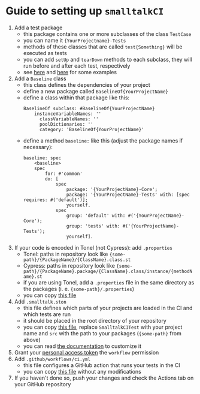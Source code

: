 # Guide to setting up `smalltalkCI`

1. Add a test package
   * this package contains one or more subclasses of the class `TestCase`
   * you can name it `{YourProjectname}-Tests`
   * methods of these classes that are called `test{Something}` will be executed as tests
   * you can add `setUp` and `tearDown` methods to each subclass, they will run before and after each test, respectively
   * see [here](src/SmalltalkCITest-Tests/SomeClassTest.class.st) and [here](https://github.com/hpi-swa-teaching/SWT-Demo/tree/1d6d942c8a34d120f7fb18b76549634bfa09980c/packages/Counter-Tests.package/CounterTests.class/instance) for some examples
2. Add a `Baseline` class
   * this class defines the dependencies of your project
   * define a new package called `BaselineOf{YourProjectName}`
   * define a class within that package like this:
     ```smalltalk
     BaselineOf subclass: #BaselineOf{YourProjectName}
         instanceVariableNames: ''
    	   classVariableNames: ''
    	   poolDictionaries: ''
    	   category: 'BaselineOf{YourProjectName}'
     ```
   * define a method `baseline:` like this (adjust the package names if necessary):
     ```smalltalk
     baseline: spec
         <baseline>
         spec
             for: #'common'
             do: [
                 spec
                     package: '{YourProjectName}-Core';
                     package: '{YourProjectName}-Tests' with: [spec requires: #('default')];
                     yourself.
                 spec
                     group: 'default' with: #('{YourProjectName}-Core');
                     group: 'tests' with: #('{YourProjectName}-Tests');
                     yourself].
     ```
3. If your code is encoded in Tonel (not Cypress): add `.properties`
   * Tonel: paths in repository look like `{some-path}/{PackageName}/{ClassName}.class.st`
   * Cypress: paths in repository look like `{some-path}/{PackageName}.package/{ClassName}.class/instance/{methodName}.st`
   * if you are using Tonel, add a `.properties` file in the same directory as the packages (i. e. `{some-path}/.properties`)
   * you can copy [this file](src/.properties)
4. Add `.smalltalk.ston`
   * this file defines which parts of your projects are loaded in the CI and which tests are run
   * it should be placed in the root directory of your repository
   * you can copy [this file](.smalltalk.ston), replace `SmalltalkCITest` with your project name and `src` with the path to your packages (`{some-path}` from above)
   * you can read [the documentation](https://github.com/hpi-swa/smalltalkCI/tree/master?tab=readme-ov-file#setting-up-a-custom-smalltalkston) to customize it
5. Grant your [personal access token](https://github.com/settings/tokens) the `workflow` permission
6. Add `.github/workflows/ci.yml`
   * this file configures a GitHub action that runs your tests in the CI
   * you can copy [this file](.github/workflows/ci.yml) without any modifications
7. If you haven't done so, push your changes and check the Actions tab on your GitHub repository
